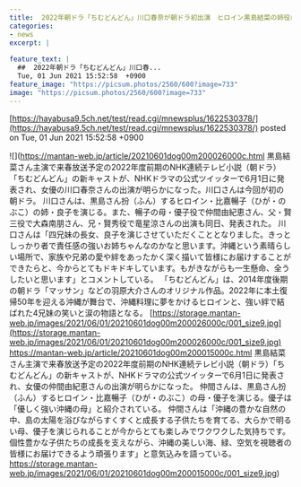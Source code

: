 ```yaml
---
title:  2022年朝ドラ「ちむどんどん」川口春奈が朝ドラ初出演　ヒロイン黒島結菜の姉役に決定 、ヒロイン母役は仲間由紀恵  
categories:
- news
excerpt: |
  
feature_text: |
  ##  2022年朝ドラ「ちむどんどん」川口春...
  Tue, 01 Jun 2021 15:52:58  +0900
feature_image: "https://picsum.photos/2560/600?image=733"
image: "https://picsum.photos/2560/600?image=733"
---
```


[https://hayabusa9.5ch.net/test/read.cgi/mnewsplus/1622530378/](https://hayabusa9.5ch.net/test/read.cgi/mnewsplus/1622530378/)
posted on Tue, 01 Jun 2021 15:52:58  +0900

<!--more-->

![](https://mantan-web.jp/article/20210601dog00m200026000c.html 黒島結菜さん主演で来春放送予定の2022年度前期のNHK連続テレビ小説（朝ドラ）「ちむどんどん」の新キャストが、NHKドラマの公式ツイッターで6月1日に発表され、女優の川口春奈さんの出演が明らかになった。川口さんは今回が初の朝ドラ。 川口さんは、黒島さん扮（ふん）するヒロイン・比嘉暢子（ひが・のぶこ）の姉・良子を演じる。また、暢子の母・優子役で仲間由紀恵さん、父・賢三役で大森南朋さん、兄・賢秀役で竜星涼さんの出演も同日、発表された。 川口さんは「四兄妹の長女、良子を演じさせていただくこととなりました。きっとしっかり者で責任感の強いお姉ちゃんなのかなと思います。沖縄という素晴らしい場所で、家族や兄弟の愛や絆をあったかく深く描いて皆様にお届けすることができたらと、今からとてもドキドキしています。もがきながらも一生懸命、全うしたいと思います」とコメントしている。 「ちむどんどん」は、2014年度後期の朝ドラ「マッサン」などの羽原大介さんのオリジナル作品。2022年に本土復帰50年を迎える沖縄が舞台で、沖縄料理に夢をかけるヒロインと、強い絆で結ばれた4兄妹の笑いと涙の物語となる。 [https://storage.mantan-web.jp/images/2021/06/01/20210601dog00m200026000c/001_size9.jpg](https://storage.mantan-web.jp/images/2021/06/01/20210601dog00m200026000c/001_size9.jpg) https://mantan-web.jp/article/20210601dog00m200015000c.html 黒島結菜さん主演で来春放送予定の2022年度前期のNHK連続テレビ小説（朝ドラ）「ちむどんどん」の新キャストが、NHKドラマの公式ツイッターで6月1日に発表され、女優の仲間由紀恵さんの出演が明らかになった。 仲間さんは、黒島さん扮（ふん）するヒロイン・比嘉暢子（ひが・のぶこ）の母・優子を演じる。優子は「優しく強い沖縄の母」と紹介されている。 仲間さんは「沖縄の豊かな自然の中、島の太陽を浴びながらすくすくと成長する子供たちを育てる、大らかで明るい母、優子を演じられることが今からとても楽しみでワクワクした気持ちです。個性豊かな子供たちの成長を支えながら、沖縄の美しい海、緑、空気を視聴者の皆様にお届けできるよう頑張ります」と意気込みを語っている。 https://storage.mantan-web.jp/images/2021/06/01/20210601dog00m200015000c/001_size9.jpg)
